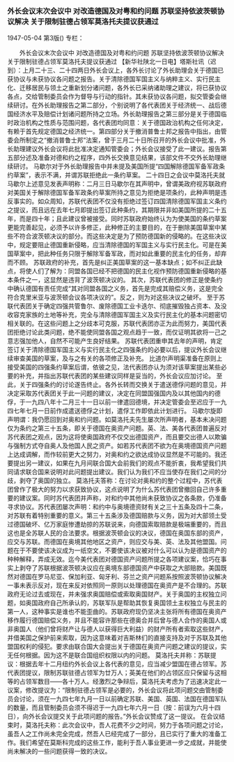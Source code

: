 ### 外长会议末次会议中  对改造德国及对粤和约问题  苏联坚持依波茨顿协议解决  关于限制驻德占领军莫洛托夫提议获通过

1947-05-04
第3版()
专栏：

　　外长会议末次会议中
    对改造德国及对粤和约问题  苏联坚持依波茨顿协议解决
    关于限制驻德占领军莫洛托夫提议获通过
    【新华社陕北一日电】塔斯社讯（迟到）：上月二十三、二十四两日外长会议上，各外长讨论了外长助理会关于德国已获协议与未获协议各问题之报告。关于清除德国军国主义与纳粹主义、实行民主化、迁移居民与领土之重新划分诸问题，各外长已采纳诸助理之建议，将已获协议各点，交给管制委员会作为督导与行动的指针。其未获协议各问题，拟交管委会继续研讨。在外长助理报告之第二部分，个别说明了各代表团关于经济统一、战后德国经济水平及赔偿计划诸问题所持之立场。外长助理报告之第三部分是关于德国临时政治机构之性质与范围问题，各代表团均同意：关于德国政治机构之任何决定，有赖于首先规定德国之经济统一。第四部分关于撤消普鲁士邦之报告中指出，由管委会所制定之“撤消普鲁士邦”法案，曾于三月二十日所召开的外长会议中批准，外长助理建议外长会议将此批准决定通知管委会；外长会议接受了此一建议。报告第五部分述及准备对德和约之程序，四外长交换意见结果，该部文件不交外长助理继续研讨。
    马歇尔对于外长助理报告中并未提及美国所提“四国解除德国军备军政条约草案”，表示不满，并谓苏联拒绝此一条约草案。
    二十四日之会议中莫洛托夫就马歇尔上述意见发表声明称：二月三日马歇尔在其声明中，曾谓美政府视苏联政府对美国关于解除德国军备军政条约草案所持之意见为拒绝是项条约，此种声明是违反事实的。如众周知，苏联代表团不仅没有拒绝过签订四国清除德国军国主义条约之提议，而且远在去年七月即提出签订此种条约，其期限并非如美国所提的二十五年，而是四十年；且此建议曾被接受。同时苏联政府始终认为为使美国的条约草案更能完善起见，必须予以许多修正，此种修正的主要目的，在于删除美国草案中某些不符合波茨顿决议的部分。而这些决定是为了预防德国新的侵略的。在这些决议中，规定要阻止德国重新侵略，应当清除德国的军国主义与实行民主化。可是在美国草案中，把此种任务只限于解除军备军政，而对如此重要的民主化的任务，却弃而不顾。
    苏联政府的补充，首先是纠正美国草案的这一基本缺点；如不纠正此缺点，将使人们了解为：同盟各国已经不把德国的民主化视作预防德国重新侵略的基本条件之一，这显然是违背了波茨顿决议的。
    其次，苏联代表团的修正是使条约中确认德国有责任完成“其对同盟各国之义务，首先是完成其赔偿义务，这是完全符合克里米亚与波茨顿会议各项决议的”。反之，则为对这些决议之破坏。
    至于苏联代表团关于确定四强共管鲁尔、废除德国工业卡迭尔、彻底摧毁独占资本、及没收容克家族的土地等补充，完全与清除德国军国主义及实行民主化的基本问题密切相关联的。在这些问题上之分歧本可克服，苏联代表团亦正为此而努力，美国代表团拒绝讨论此类问题，绝不能使同盟各国之观点趋于一致，而仅证明其欲将一己之意志强加他人，自然不可能产生良好结果。
    苏联代表团重申其去年的声明，肯定签订关于清除德国军国主义与实行民主化之四强条约的必要以后，提议外长会议继续审查美国的草案，及与之有关的各项修正及补充。
    比道尔声明渠准备在原则上接受美国的四强条约草案后谓，依彼之见，法代表团亦认为须对该草案提出某些必要的补充，并指出苏联代表团的某些建议同样是妥当的，外长会议应加讨论。
    至此，关于四强条约的讨论遂告终止。各外长转而交换关于遣送德俘问题的意见，并决定采取苏代表团关于此一问题的建议，决定在同盟国强国内及以其他国内的德俘，于一九四八年十二月三十一日以前一律遣回德境，并决定管委会至迟应于一九四七年七月一日前作成遣送德俘之计划，遣俘工作即依此计划进行。
    马歇尔旋即声明谓：我仍愿回到对奥和约问题。如莫洛托夫先生屡次所声明者，基本未决问题仅为条约之第三十五条，即关于德国在奥资产问题。英、法、美各代表团普遍反对苏代表团之观点，因为这将使奥国政府不仅交出德国资产，而且要交出德人以欺骗与强制方式夺自奥人及他国人民之资产。如若苏代表团不欲为在奥境德国资产问题上达成调解，而作较前更大之努力，对奥和约之欲达成协议显然是不可能的。我还要提出另一建议，如果在九月间联合国大会前我们的观点不能折衷，我希望我们共同请求联合国来说明对此问题提出建议。我们认为我们不应当使存在我们之间的分歧，剥夺了奥国的独立。
    莫洛托夫答称：在讨论对奥和约的整个过程中，苏代表团曾作了极大的努力以求获致协议，这点说明了为什么苏代表团曾撤回自己许多重要的建议案。同时苏代表团并声称，对和约中其他尚未获致协议之各条款，仍准备寻求协议。苏代表团屡次声明：和约中与奥境德资财有关之三十五条及四十二条，对苏联有着特别重要的意义。第三十五条涉及德国赔款与义务，因为对大部领土受过德国破坏、亿万家庭惨遭劫掠的苏联说来，向德国索取赔款是极端重要的，而且这也是全苏联人民的合法要求。根据波茨顿会议的决议，德国在奥国东部的资产，应交与苏联。而德国在奥境其他地区之资产，则应交与美、英、法及其他盟国。问题在于不要使该决议成为一纸空文，不要使该决议被对什么可以认为是德国资产的种种解释，弄成无效。迄今美代表团对德国资产问题所提之各项建议案，恰巧在事实上剥夺了苏联根据波茨顿决议应在奥境东部德国资产中获取之大部赔款。美国既然对德国在罗马尼亚、保加利亚、匈牙利、芬兰之资产问题系按照波茨顿协议解决一事未表示反对，现在来反对依照同一原则以处理德国在奥资产是不合理的。苏联政府无论过去或现在，并未强求奥国赔偿或索取奥国财产。关于奥国的主权独立问题，如奥国政府自己所承认的，苏联军队是帮助其恢复奥国领土主权独立与民主的第一人，这种事实是谁也不能歪曲的。苏联政府现仍坚决主张将所有德国在奥资产移作履行德国赔偿义务，并且不能容许那些在德奥合并后曾与德人合作的奥国人或非奥国人（他们曾将财产让与德人以获得巨大利益）的财产所有者索取这些财产，并借美国之保护前来索取，因为这意味着对吉斯林们的直接支持及对于苏联及其他盟国权利的侵犯。要求由联合国大会提出关于德国在奥资产问题之建议的提议，实无任何根据。因为这不是联合国组织权限以内的问题。
    莫洛托夫并称：苏联提议：根据去年十二月纽约外长会议上各代表的意见，应当减少盟国在德占领军。苏代表团提议，限制苏联驻德占领军为廿万人；英美在他们的占领区应只保留与这相等的占领军数目——各十万人。经激烈之争辩后，莫洛托夫考虑为了迅速决定此一议案，修改提议为：“限制驻德占领军是必要的，外长会议将此项问题交由管制委员会讨论，须在一九四七年九月一日以前确定苏联、美国、英国、法国在德国军队的数量，而且管制委员会须不得迟于一九四七年六月一日（按：前误为六月十四日），向外长会议提交关于此项问题的报告。”外长会议赞成了这一提议。
    在会议结束时，莫洛托夫称：此次会议中，吾人花费不少之时间，努力于各项问题之讨论，虽吾人之工作尚未完全完成，然吾人已经完成了一部分，且已实行了重大的准备工作。我们希望在莫斯科完成的这些工作，能利于吾人事业更进一步之成就，并能使尚未解决的一些问题获得一致的决议。

